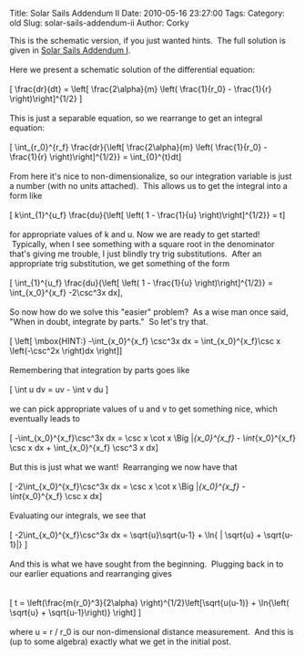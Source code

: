Title: Solar Sails Addendum II
Date: 2010-05-16 23:27:00
Tags: 
Category: old
Slug: solar-sails-addendum-ii
Author: Corky

This is the schematic version, if you just wanted hints. &nbsp;The full solution is given in <a href="http://thevirtuosi.blogspot.com/2010/05/solar-sails-addendum-i.html">Solar Sails Addendum I</a>.<br /><br /><a name='more'></a>Here we present a schematic solution of the differential equation:<br /><br />\[ \frac{dr}{dt} = \left[ \frac{2\alpha}{m} \left( \frac{1}{r_0} - \frac{1}{r} \right)\right]^{1/2} \]<br /><br />This is just a separable equation, so we rearrange to get an integral equation:<br /><br />\[ \int_{r_0}^{r_f} \frac{dr}{\left[ \frac{2\alpha}{m} \left( \frac{1}{r_0} - \frac{1}{r} \right)\right]^{1/2}} = \int_{0}^{t}dt\]<br /><br />From here it's nice to non-dimensionalize, so our integration variable is just a number (with no units attached). &nbsp;This allows us to get the integral into a form like<br /><br />\[ k\int_{1}^{u_f} \frac{du}{\left[ \left( 1 - \frac{1}{u} \right)\right]^{1/2}} = t\]<br /><br />for appropriate values of k and u. Now we are ready to get started! &nbsp;Typically, when I see something with a square root in the denominator that's giving me trouble, I just blindly try trig substitutions. &nbsp;After an appropriate trig substitution, we get something of the form<br /><br />\[ \int_{1}^{u_f} \frac{du}{\left[ \left( 1 - \frac{1}{u} \right)\right]^{1/2}} = \int_{x_0}^{x_f} -2\csc^3x dx\],<br /><br />So now how do we solve this "easier" problem? &nbsp;As a wise man once said, "When in doubt, integrate by parts." &nbsp;So let's try that.<br /><br />\[ \left[ \mbox{HINT:} -\int_{x_0}^{x_f} \csc^3x dx = \int_{x_0}^{x_f}\csc x \left(-\csc^2x \right)dx \right]\]<br /><br />Remembering that integration by parts goes like<br /><br />\[ \int u dv = uv - \int v du \]<br /><br />we can pick appropriate values of u and v to get something nice, which eventually leads to<br /><br />\[ -\int_{x_0}^{x_f}\csc^3x dx = \csc x \cot x \Big |_{x_0}^{x_f} - \int_{x_0}^{x_f} \csc x dx + \int_{x_0}^{x_f} \csc^3 x dx\]<br /><br />But this is just what we want! &nbsp;Rearranging we now have that<br /><br />\[ -2\int_{x_0}^{x_f}\csc^3x dx = \csc x \cot x \Big |_{x_0}^{x_f} - \int_{x_0}^{x_f} \csc x dx\]<br /><br />Evaluating our integrals, we see that<br /><br />\[ -2\int_{x_0}^{x_f}\csc^3x dx = \sqrt{u}\sqrt{u-1} + \ln{ | \sqrt{u} + \sqrt{u-1}|} \]<br /><br />And this is what we have sought from the beginning. &nbsp;Plugging back in to our earlier equations and rearranging gives<br /><br /><br />\[ t = \left(\frac{m{r_0}^3}{2\alpha} \right)^{1/2}\left[\sqrt{u(u-1)} + \ln{\left( \sqrt{u} + \sqrt{u-1}\right)} \right] \]<br /><br />where u = r / r_0 is our non-dimensional distance measurement. &nbsp;And this is (up to some algebra) exactly what we get in the initial post. <br /><br /><div><br /></div>
